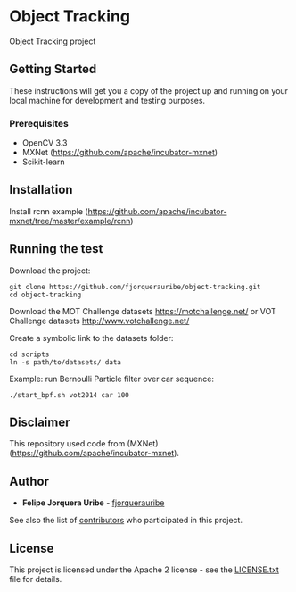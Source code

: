 # Object Tracking

Object Tracking project

## Getting Started

These instructions will get you a copy of the project up and running on your local machine for development and testing purposes.

### Prerequisites

- OpenCV 3.3
- MXNet (https://github.com/apache/incubator-mxnet)
- Scikit-learn

## Installation

Install rcnn example (https://github.com/apache/incubator-mxnet/tree/master/example/rcnn)

## Running the test

Download the project:
```
git clone https://github.com/fjorquerauribe/object-tracking.git
cd object-tracking
```
Download the MOT Challenge datasets https://motchallenge.net/ or VOT Challenge datasets http://www.votchallenge.net/

Create a symbolic link to the datasets folder:
```
cd scripts
ln -s path/to/datasets/ data
```

Example: run Bernoulli Particle filter over car sequence:
```
./start_bpf.sh vot2014 car 100
```

## Disclaimer

This repository used code from (MXNet)(https://github.com/apache/incubator-mxnet).

## Author

* **Felipe Jorquera Uribe** - [fjorquerauribe](https://github.com/fjorquerauribe)

See also the list of [contributors](https://github.com/fjorquerauribe/multitarget-tracking/graphs/contributors) who participated in this project.

## License

This project is licensed under the Apache 2 license - see the [LICENSE.txt](LICENSE.txt) file for details.
